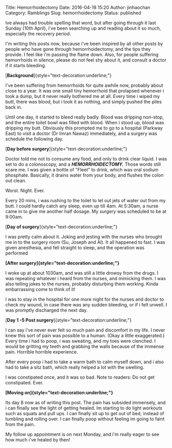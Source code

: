 Title: Hemorrhoidectomy
Date: 2016-04-18 15:20
Author: jinhaochan
Category: Ramblings
Slug: hemorrhoidectomy
Status: published

Ive always had trouble spelling that word, but after going through it last Sunday (10th April), i've been searching up and reading about it so much, especially the recovery period.

I'm writing this posts now, because i've been inspired by all other posts by people who have gone through hemorrhoidectomy, and the tips they provide. I feel like i'm passing the flame down. Also, for people suffering hemorrhoids in silence, please do not feel shy about it, and consult a doctor if it starts bleeding.

[**Background**]{style="text-decoration:underline;"}

I've been suffering from hemorrhoids for quite awhile now, probably about close to a year. It was one small tiny hemorrhoid that prolapsed whenever i took a dump, but it never really bothered me at all. Every time i wiped my butt, there was blood, but i took it as nothing, and simply pushed the piles back in.

Until one day, it started to bleed really badly. Blood was dripping non-stop, and the entire toilet bowl was filled with blood. When i stood up, blood was dripping my butt. Obviously this prompted me to go to a hospital (Parkway East) to visit a doctor (Dr Imran Nawaz) immediately, and a surgery was schedule the following day.

[**Day before surgery**]{style="text-decoration:underline;"}

Doctor told me not to consume any food, and only to drink clear liquid. I was set to do a colonoscopy, and a ***HEMORRHOIDECTOMY.*** Those words still scare me. I was given a bottle of "Fleet" to drink, which was oral sodium phosphate. Basically, it drains water from your body, and flushes the colon out clean.

Worst. Night. Ever.

Every 20 mins, i was rushing to the toilet to let out jets of water out from my butt. I could hardly catch any sleep, even up till 4am. At 5:30am, a nurse came in to give me another half dosage. My surgery was scheduled to be at 9:00am.

[**Day of surgery**]{style="text-decoration:underline;"}

I was pretty calm about it. Joking and jesting with the nurses who brought me in to the surgery room (Su, Joseph and Al). It all happened to fast. I was given anesthesia, and fell straight to sleep, and the operation was performed

**[After surgery]{style="text-decoration:underline;"}**

I woke up at about 1030am, and was still a little drowsy from the drugs. I was repeating whatever i heard from the nurses, and mimicking them. I was also telling jokes to the nurses, probably disturbing them working. Kinda embarrassing come to think of it!

I was to stay in the hospital for one more night for the nurses and doctor to check my wound, in case there was any sudden bleeding, or if i felt unwell. I was promptly discharged the next day.

[**Day 1 -5 Post surgery**]{style="text-decoration:underline;"}

I can say i've never ever felt so much pain and discomfort in my life. I never knew this sort of pain was possible to a human. (Okay a little exaggerated.) Every time i had to poop, i was sweating, and my toes were clenched. I would be gritting my teeth and grabbing the walls because of the immense pain. Horrible horrible experience.

After every poop i had to take a warm bath to calm myself down, and i also had to take a sitz bath, which really helped a lot with the swelling.

I was constipated once, and it was so bad. Note to readers: Do not get constipated. Ever.

**[Moving on]{style="text-decoration:underline;"}**

Its day 8 now as of writing this post. The pain has subsided immensely, and i can finally see the light of getting healed. Im starting to do light workouts such as squats and pull ups. I can finally sit up to get out of bed, instead of tumbling and rolling over. I can finally poop without feeling im going to faint from the pain.

My follow up appointment is on next Monday, and i'm really eager to see how much i've healed by then!
